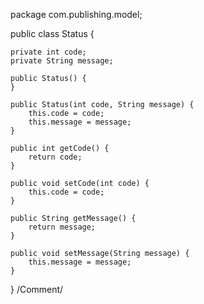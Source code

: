 package com.publishing.model;

public class Status {

	private int code;
	private String message;

	public Status() {
	}

	public Status(int code, String message) {
		this.code = code;
		this.message = message;
	}

	public int getCode() {
		return code;
	}

	public void setCode(int code) {
		this.code = code;
	}

	public String getMessage() {
		return message;
	}

	public void setMessage(String message) {
		this.message = message;
	}
}
/Comment/
